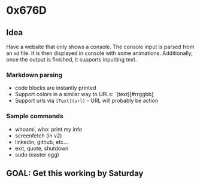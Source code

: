 # 0x676D

## Idea
Have a website that only shows a console. The console input is parsed from an `md` file. It is then displayed in console with some animations.
Additionally, once the output is finished, it supports inputting text.

### Markdown parsing

* code blocks are instantly printed
* Support colors in a similar way to URLs: `(text)[#rrggbb]
* Support urls via `[Text](url)` - URL will probably be action

### Sample commands

* whoami, who: print my info
* screenfetch (in v2)
* linkedin, github, etc...
* exit, quote, shutdown
* sudo (easter egg)

## GOAL: Get this working by Saturday